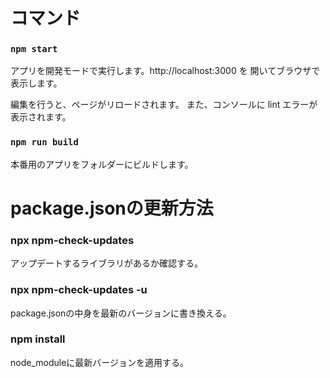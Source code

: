 # コマンド
### `npm start`

アプリを開発モードで実行します。http://localhost:3000
を 開いてブラウザで表示します。

編集を行うと、ページがリロードされます。
また、コンソールに lint エラーが表示されます。

### `npm run build`

本番用のアプリをフォルダーにビルドします。

# package.jsonの更新方法

### npx npm-check-updates
アップデートするライブラリがあるか確認する。

### npx npm-check-updates -u
package.jsonの中身を最新のバージョンに書き換える。

### npm install
node_moduleに最新バージョンを適用する。
